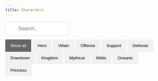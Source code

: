 ```yaml
---
title: Characters
---
```


<input id="myInput" type="text" placeholder="Search..">
<div id="myBtnContainer">
  <button class="btn active" onclick="filterSelection('all')"> Show all</button>
  <button class="btn" onclick="filterSelection('Hero')"> Hero</button>
  <button class="btn" onclick="filterSelection('Villain')"> Villain</button>
  <button class="btn" onclick="filterSelection('Offense')"> Offense</button>
  <button class="btn" onclick="filterSelection('Support')"> Support</button>
  <button class="btn" onclick="filterSelection('Defense')"> Defense</button><br />
  <button class="btn" onclick="filterSelection('Downtown')"> Downtown</button>
  <button class="btn" onclick="filterSelection('Kingdom')"> Kingdom</button>
  <button class="btn" onclick="filterSelection('Mythical')"> Mythical</button>
  <button class="btn" onclick="filterSelection('Wilds')"> Wilds</button>
  <button class="btn" onclick="filterSelection('Oceanic')"> Oceanic</button>
  <button class="btn" onclick="filterSelection('Princess')"> Princess</button>
</div>
<div id="myList" class="container">
<div class="filterDiv Hero Offense Kingdom"><center><a href="Aladdin.html"><img src="/img/Aladdin.png"></a><p hidden>Aladdin</center></div>
<div class="filterDiv Hero Offense Downtown"><center><a href="Anger.html"><img src="/img/Anger.png"></a><p hidden>Anger</center></div>
<div class="filterDiv Hero Offense"><center><a href="Ariel.html"><img src="/img/Ariel.png"></a><p hidden>Ariel</center></div>
<div class="filterDiv Hero Support Oceanic Princess"><center><a href="Baloo.html"><img src="/img/Baloo.png"></a><p hidden>Baloo</center></div>
<div class="filterDiv Hero Support Downtown"><center><a href="Barley.html"><img src="/img/Barley.png"></a><p hidden>Barley</center></div>
<div class="filterDiv Villain Offense Downtown"><center><a href="Big_Bad_Wolf.html"><img src="/img/Big_Bad_Wolf.png"></a><p hidden>Big_Bad_Wolf</center></div>
<div class="filterDiv Hero Offense Downtown"><center><a href="Buzz_Lightyear.html"><img src="/img/Buzz_Lightyear.png"></a><p hidden>Buzz_Lightyear</center></div>
<div class="filterDiv Villain Offense Oceanic"><center><a href="Captain_Hook.html"><img src="/img/Captain_Hook.png"></a><p hidden>Captain_Hook</center></div>
<div class="filterDiv Hero Offense Downtown"><center><a href="Darkwing_Duck.html"><img src="/img/Darkwing_Duck.png"></a><p hidden>Darkwing_Duck</center></div>
<div class="filterDiv Hero Offense Downtown"><center><a href="Dash.html"><img src="/img/Dash.png"></a><p hidden>Dash</center></div>
<div class="filterDiv Villain Offense Downtown"><center><a href="Demona.html"><img src="/img/Demona.png"></a><p hidden>Demona</center></div>
<div class="filterDiv Villain Offense Downtown"><center><a href="Dr_Facilier.html"><img src="/img/Dr_Facilier.png"></a><p hidden>Dr_Facilier</center></div>
<div class="filterDiv Hero Offense Downtown"><center><a href="Elastigirl.html"><img src="/img/Elastigirl.png"></a><p hidden>Elastigirl</center></div>
<div class="filterDiv Hero Support Downtown"><center><a href="Frozone.html"><img src="/img/Frozone.png"></a><p hidden>Frozone</center></div>
<div class="filterDiv Villain Defense Kingdom"><center><a href="Gaston.html"><img src="/img/Gaston.png"></a><p hidden>Gaston</center></div>
<div class="filterDiv Hero Support Kingdom"><center><a href="Genie.html"><img src="/img/Genie.png"></a><p hidden>Genie</center></div>
<div class="filterDiv Villain Defense Wilds"><center><a href="Hopper.html"><img src="/img/Hopper.png"></a><p hidden>Hopper</center></div>
<div class="filterDiv Hero Support Mythical"><center><a href="Jack_Skellington.html"><img src="/img/Jack_Skellington.png"></a><p hidden>Jack_Skellington</center></div>
<div class="filterDiv Hero Offense Oceanic"><center><a href="Jack_Sparrow.html"><img src="/img/Jack_Sparrow.png"></a><p hidden>Jack_Sparrow</center></div>
<div class="filterDiv Villain Offense Kingdom"><center><a href="Jafar.html"><img src="/img/Jafar.png"></a><p hidden>Jafar</center></div>
<div class="filterDiv Villain Defense Downtown"><center><a href="Jangles_The_Clown.html"><img src="/img/Jangles_The_Clown.png"></a><p hidden>Jangles_The_Clown</center></div>
<div class="filterDiv Hero Defense Kingdom"><center><a href="Jasmine.html"><img src="/img/Jasmine.png"></a><p hidden>Jasmine</center></div>
<div class="filterDiv Hero Offense Downtown"><center><a href="Jessie.html"><img src="/img/Jessie.png"></a><p hidden>Jessie</center></div>
<div class="filterDiv Hero Offense Downtown"><center><a href="Judy_Hopps.html"><img src="/img/Judy_Hopps.png"></a><p hidden>Judy_Hopps</center></div>
<div class="filterDiv Hero Defense Kingdom"><center><a href="Kronk.html"><img src="/img/Kronk.png"></a><p hidden>Kronk</center></div>
<div class="filterDiv Villain Offense Mythical"><center><a href="Madam_Mim.html"><img src="/img/Madam_Mim.png"></a><p hidden>Madam_Mim</center></div>
<div class="filterDiv Hero Offense Wilds"><center><a href="Merida.html"><img src="/img/Merida.png"></a><p hidden>Merida</center></div>
<div class="filterDiv Hero Offense Kingdom"><center><a href="Mickey.html"><img src="/img/Mickey.png"></a><p hidden>Mickey</center></div>
<div class="filterDiv Hero Defense Downtown"><center><a href="Monterey_Jack.html"><img src="/img/Monterey_Jack.png"></a><p hidden>Monterey_Jack</center></div>
<div class="filterDiv Hero Defense Downtown"><center><a href="Mr_Incredible.html"><img src="/img/Mr_Incredible.png"></a><p hidden>Mr_Incredible</center></div>
<div class="filterDiv Hero Offense Kingdom"><center><a href="Mulan.html"><img src="/img/Mulan.png"></a><p hidden>Mulan</center></div>
<div class="filterDiv Villain Defense Mythical"><center><a href="Oogie_Boogie.html"><img src="/img/Oogie_Boogie.png"></a><p hidden>Oogie_Boogie</center></div>
<div class="filterDiv Villain Offense Downtown"><center><a href="Pete.html"><img src="/img/Pete.png"></a><p hidden>Pete</center></div>
<div class="filterDiv Hero Support Wilds Princess"><center><a href="Pocahontas.html"><img src="/img/Pocahontas.png"></a><p hidden>Pocahontas</center></div>
<div class="filterDiv Hero Offense Downtown"><center><a href="Quorra.html"><img src="/img/Quorra.png"></a><p hidden>Quorra</center></div>
<div class="filterDiv Hero Support Wilds"><center><a href="Rafiki.html"><img src="/img/Rafiki.png"></a><p hidden>Rafiki</center></div>
<div class="filterDiv Villain Offense Downtown"><center><a href="Randall_Boggs.html"><img src="/img/Randall_Boggs.png"></a><p hidden>Randall_Boggs</center></div>
<div class="filterDiv Hero Offense Kingdom"><center><a href="Robin_Hood.html"><img src="/img/Robin_Hood.png"></a><p hidden>Robin_Hood</center></div>
<div class="filterDiv Hero Offense Mythical"><center><a href="Sally.html"><img src="/img/Sally.png"></a><p hidden>Sally</center></div>
<div class="filterDiv Hero Offense Downtown"><center><a href="Scrooge_Mcduck.html"><img src="/img/Scrooge_Mcduck.png"></a><p hidden>Scrooge_Mcduck</center></div>
<div class="filterDiv Hero Offense Downtown"><center><a href="Sergeant_Caloun.html"><img src="/img/Sergeant_Caloun.png"></a><p hidden>Sergeant_Caloun</center></div>
<div class="filterDiv Villain Offense Kingdom"><center><a href="Shan_Yu.html"><img src="/img/Shan_Yu.png"></a><p hidden>Shan_Yu</center></div>
<div class="filterDiv Villain Offense Wilds"><center><a href="Shere_Khan.html"><img src="/img/Shere_Khan.png"></a><p hidden>Shere_Khan</center></div>
<div class="filterDiv Villain Offense Kingdom"><center><a href="Sheriff_Of_Nottingham.html"><img src="/img/Sheriff_Of_Nottingham.png"></a><p hidden>Sheriff_Of_Nottingham</center></div>
<div class="filterDiv Hero Defense Wilds"><center><a href="Simba.html"><img src="/img/Simba.png"></a><p hidden>Simba</center></div>
<div class="filterDiv Hero Defense Downtown"><center><a href="Sulley.html"><img src="/img/Sulley.png"></a><p hidden>Sulley</center></div>
<div class="filterDiv Villain Offense Downtown"><center><a href="Syndrome.html"><img src="/img/Syndrome.png"></a><p hidden>Syndrome</center></div>
<div class="filterDiv Villain Offense Mythical"><center><a href="The_Queen_of_Hearts.html"><img src="/img/The_Queen_of_Hearts.png"></a><p hidden>The_Queen_of_Hearts</center></div>
<div class="filterDiv Hero Support Oceanic"><center><a href="Tinker_Bell.html"><img src="/img/Tinker_Bell.png"></a><p hidden>Tinker_Bell</center></div>
<div class="filterDiv Hero Support Downtown"><center><a href="Violet.html"><img src="/img/Violet.png"></a><p hidden>Violet</center></div>
<div class="filterDiv Hero Support Downtown"><center><a href="Woody.html"><img src="/img/Woody.png"></a><p hidden>Woody</center></div>
<div class="filterDiv Villain Offense Kingdom"><center><a href="Yzma.html"><img src="/img/Yzma.png"></a><p hidden>Yzma</center></div>

</div>

<script src="https://ajax.googleapis.com/ajax/libs/jquery/3.4.1/jquery.min.js"></script>

<script>
$(document).ready(function(){
  $("#myInput").on("keyup", function() {
    var value = $(this).val().toLowerCase();
    $("#myList div").filter(function() {
      $(this).toggle($(this).text().toLowerCase().indexOf(value) > -1)
    });
  });
});
</script>

<script>
filterSelection("all")
function filterSelection(c) {
  var x, i;
  x = document.getElementsByClassName("filterDiv");
  if (c == "all") c = "";
  for (i = 0; i < x.length; i++) {
    w3RemoveClass(x[i], "show");
    if (x[i].className.indexOf(c) > -1) w3AddClass(x[i], "show");
  }
}

function w3AddClass(element, name) {
  var i, arr1, arr2;
  arr1 = element.className.split(" ");
  arr2 = name.split(" ");
  for (i = 0; i < arr2.length; i++) {
    if (arr1.indexOf(arr2[i]) == -1) {element.className += " " + arr2[i];}
  }
}

function w3RemoveClass(element, name) {
  var i, arr1, arr2;
  arr1 = element.className.split(" ");
  arr2 = name.split(" ");
  for (i = 0; i < arr2.length; i++) {
    while (arr1.indexOf(arr2[i]) > -1) {
      arr1.splice(arr1.indexOf(arr2[i]), 1);     
    }
  }
  element.className = arr1.join(" ");
}

// Add active class to the current button (highlight it)
var btnContainer = document.getElementById("myBtnContainer");
var btns = btnContainer.getElementsByClassName("btn");
for (var i = 0; i < btns.length; i++) {
  btns[i].addEventListener("click", function(){
    var current = document.getElementsByClassName("active");
    current[0].className = current[0].className.replace(" active", "");
    this.className += " active";
  });
}
</script>

<style>
.filterDiv {
  width: 60px;
  float: left;
  background-color: #31274c;
  color: #ffffff;
  line-height: 100px;
  text-align: center;
  margin: 2px;
  display: none;
  border-radius: 5px;
}

.show {
  display: block;
}

.container {
  margin-top: 20px;
  overflow: hidden;
}

/* Style the buttons */
.btn {
  border: none;
  outline: none;
  padding: 12px 16px;
  background-color: #f1f1f1;
  cursor: pointer;
}

.btn:hover {
  background-color: #ddd;
}

.btn.active {
  background-color: #666;
  color: white;
}

#myInput {
  background-image: url('/img/searchicon.png');
  background-position: 10px 12px;
  background-repeat: no-repeat;
  width: 200px;
  font-size: 16px;
  padding: 12px 20px 12px 40px;
  border: 1px solid #ddd;
  margin-bottom: 12px;
}

[hidden] {
  display: none;
  visibility: collapse;
}
img {
    width: 40px;
}
</style>
